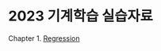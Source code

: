 # 2023 기계학습 실습자료 


Chapter 1. [Regression](https://drive.google.com/file/d/1scPn7TI3QUEuF4MihsUf2opWxsfm4CZN/view?usp=share_link)
